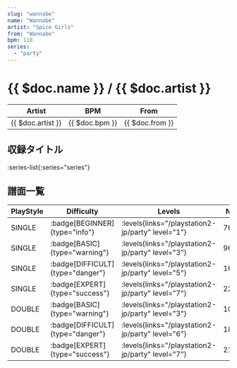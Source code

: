 ```yaml
---
slug: "wannabe"
name: "Wannabe"
artist: "Spice Girls"
from: "Wannabe"
bpm: 110
series:
  - "party"
---
```


# {{ $doc.name }} / {{ $doc.artist }}

|Artist|BPM|From|
|------|---|----|
|{{ $doc.artist }}|{{ $doc.bpm }}|{{ $doc.from }}|

## 収録タイトル

:series-list{:series="series"}

## 譜面一覧

|PlayStyle|Difficulty|Levels|Notes|Movie|
|---------|----------|------|-----|-----|
|SINGLE| :badge[BEGINNER]{type="info"}| :levels{links="/playstation2-jp/party" level="1"}|76/0||
|SINGLE| :badge[BASIC]{type="warning"}| :levels{links="/playstation2-jp/party" level="3"}|96/2||
|SINGLE| :badge[DIFFICULT]{type="danger"}| :levels{links="/playstation2-jp/party" level="5"}|169/2||
|SINGLE| :badge[EXPERT]{type="success"}| :levels{links="/playstation2-jp/party" level="7"}|226/9||
|DOUBLE| :badge[BASIC]{type="warning"}| :levels{links="/playstation2-jp/party" level="3"}|102/2||
|DOUBLE| :badge[DIFFICULT]{type="danger"}| :levels{links="/playstation2-jp/party" level="6"}|182/14||
|DOUBLE| :badge[EXPERT]{type="success"}| :levels{links="/playstation2-jp/party" level="7"}|214/9||
